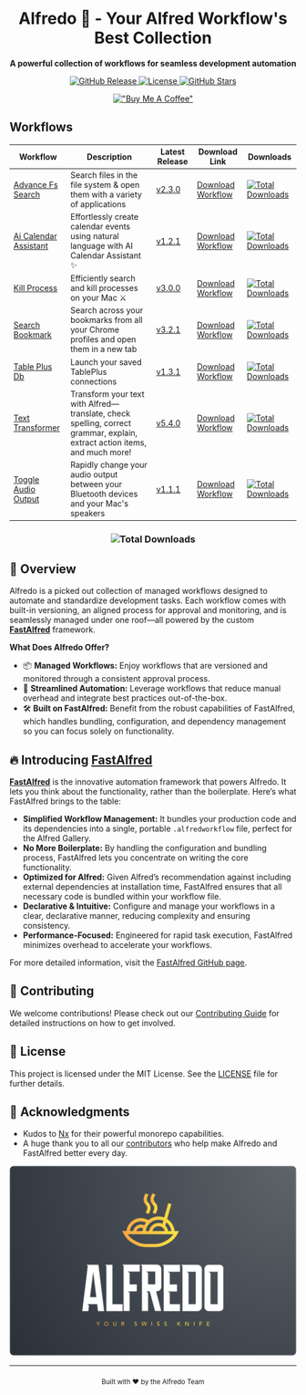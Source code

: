 <div align="center">
  <h1>Alfredo 🍝 - Your Alfred Workflow's Best Collection</h1>
  <p><strong>A powerful collection of workflows for seamless development automation</strong></p>
  <p>
    <a href="https://github.com/avivbens/alfredo/releases">
      <img src="https://img.shields.io/github/v/release/avivbens/alfredo" alt="GitHub Release">
    </a>
    <a href="https://github.com/avivbens/alfredo/blob/main/LICENSE">
      <img src="https://img.shields.io/github/license/avivbens/alfredo" alt="License">
    </a>
    <a href="https://github.com/avivbens/alfredo/stargazers">
      <img src="https://img.shields.io/github/stars/avivbens/alfredo" alt="GitHub Stars">
    </a>
  </p>

[!["Buy Me A Coffee"](https://www.buymeacoffee.com/assets/img/custom_images/orange_img.png)](https://www.buymeacoffee.com/kcao7snkgx)

</div>

## Workflows

<div align="center">

<!-- TABLE_START -->

| Workflow                                                                     | Description                                                                                                               | Latest Release                                                                                 | Download Link                                                                                                                                             | Downloads                                                                                                                                                                                                       |
| ---------------------------------------------------------------------------- | ------------------------------------------------------------------------------------------------------------------------- | ---------------------------------------------------------------------------------------------- | --------------------------------------------------------------------------------------------------------------------------------------------------------- | --------------------------------------------------------------------------------------------------------------------------------------------------------------------------------------------------------------- |
| [Advance Fs Search](./projects/packages/advance-fs-search/README.md)         | Search files in the file system & open them with a variety of applications                                                | [v2.3.0](https://github.com/avivbens/alfredo/releases/tag/release/advance-fs-search/2.3.0)     | [Download Workflow](https://github.com/avivbens/alfredo/releases/download/release/advance-fs-search/2.3.0/advance-fs-search_2.3.0.alfredworkflow)         | [![Total Downloads](https://img.shields.io/github/downloads/avivbens/alfredo/release%2Fadvance-fs-search%2F2.3.0/total?label=Version%20Downloads&color=blue)](https://github.com/avivbens/alfredo/releases)     |
| [Ai Calendar Assistant](./projects/packages/ai-calendar-assistant/README.md) | Effortlessly create calendar events using natural language with AI Calendar Assistant ✨                                  | [v1.2.1](https://github.com/avivbens/alfredo/releases/tag/release/ai-calendar-assistant/1.2.1) | [Download Workflow](https://github.com/avivbens/alfredo/releases/download/release/ai-calendar-assistant/1.2.1/ai-calendar-assistant_1.2.1.alfredworkflow) | [![Total Downloads](https://img.shields.io/github/downloads/avivbens/alfredo/release%2Fai-calendar-assistant%2F1.2.1/total?label=Version%20Downloads&color=blue)](https://github.com/avivbens/alfredo/releases) |
| [Kill Process](./projects/packages/kill-process/README.md)                   | Efficiently search and kill processes on your Mac ⚔️                                                                      | [v3.0.0](https://github.com/avivbens/alfredo/releases/tag/release/kill-process/3.0.0)          | [Download Workflow](https://github.com/avivbens/alfredo/releases/download/release/kill-process/3.0.0/kill-process_3.0.0.alfredworkflow)                   | [![Total Downloads](https://img.shields.io/github/downloads/avivbens/alfredo/release%2Fkill-process%2F3.0.0/total?label=Version%20Downloads&color=blue)](https://github.com/avivbens/alfredo/releases)          |
| [Search Bookmark](./projects/packages/search-bookmark/README.md)             | Search across your bookmarks from all your Chrome profiles and open them in a new tab                                     | [v3.2.1](https://github.com/avivbens/alfredo/releases/tag/release/search-bookmark/3.2.1)       | [Download Workflow](https://github.com/avivbens/alfredo/releases/download/release/search-bookmark/3.2.1/search-bookmark_3.2.1.alfredworkflow)             | [![Total Downloads](https://img.shields.io/github/downloads/avivbens/alfredo/release%2Fsearch-bookmark%2F3.2.1/total?label=Version%20Downloads&color=blue)](https://github.com/avivbens/alfredo/releases)       |
| [Table Plus Db](./projects/packages/table-plus-db/README.md)                 | Launch your saved TablePlus connections                                                                                   | [v1.3.1](https://github.com/avivbens/alfredo/releases/tag/release/table-plus-db/1.3.1)         | [Download Workflow](https://github.com/avivbens/alfredo/releases/download/release/table-plus-db/1.3.1/table-plus-db_1.3.1.alfredworkflow)                 | [![Total Downloads](https://img.shields.io/github/downloads/avivbens/alfredo/release%2Ftable-plus-db%2F1.3.1/total?label=Version%20Downloads&color=blue)](https://github.com/avivbens/alfredo/releases)         |
| [Text Transformer](./projects/packages/text-transformer/README.md)           | Transform your text with Alfred—translate, check spelling, correct grammar, explain, extract action items, and much more! | [v5.4.0](https://github.com/avivbens/alfredo/releases/tag/release/text-transformer/5.4.0)      | [Download Workflow](https://github.com/avivbens/alfredo/releases/download/release/text-transformer/5.4.0/text-transformer_5.4.0.alfredworkflow)           | [![Total Downloads](https://img.shields.io/github/downloads/avivbens/alfredo/release%2Ftext-transformer%2F5.4.0/total?label=Version%20Downloads&color=blue)](https://github.com/avivbens/alfredo/releases)      |
| [Toggle Audio Output](./projects/packages/toggle-audio-output/README.md)     | Rapidly change your audio output between your Bluetooth devices and your Mac's speakers                                   | [v1.1.1](https://github.com/avivbens/alfredo/releases/tag/release/toggle-audio-output/1.1.1)   | [Download Workflow](https://github.com/avivbens/alfredo/releases/download/release/toggle-audio-output/1.1.1/toggle-audio-output_1.1.1.alfredworkflow)     | [![Total Downloads](https://img.shields.io/github/downloads/avivbens/alfredo/release%2Ftoggle-audio-output%2F1.1.1/total?label=Version%20Downloads&color=blue)](https://github.com/avivbens/alfredo/releases)   |

<!-- TABLE_END -->

### ![Total Downloads](https://img.shields.io/github/downloads/avivbens/alfredo/total?label=Total%20Downloads&color=blue)

</div>

## 🚀 Overview

Alfredo is a picked out collection of managed workflows designed to automate and standardize development tasks. Each workflow comes with built-in versioning, an aligned process for approval and monitoring, and is seamlessly managed under one roof—all powered by the custom [**FastAlfred**](https://github.com/Avivbens/fast-alfred#readme) framework.

**What Does Alfredo Offer?**

- 📦 **Managed Workflows:** Enjoy workflows that are versioned and monitored through a consistent approval process.
- 🔄 **Streamlined Automation:** Leverage workflows that reduce manual overhead and integrate best practices out-of-the-box.
- 🛠️ **Built on FastAlfred:** Benefit from the robust capabilities of FastAlfred, which handles bundling, configuration, and dependency management so you can focus solely on functionality.

## 🔥 Introducing [FastAlfred](https://github.com/Avivbens/fast-alfred#readme)

[**FastAlfred**](https://github.com/Avivbens/fast-alfred#readme) is the innovative automation framework that powers Alfredo. It lets you think about the functionality, rather than the boilerplate. Here’s what FastAlfred brings to the table:

- **Simplified Workflow Management:** It bundles your production code and its dependencies into a single, portable `.alfredworkflow` file, perfect for the Alfred Gallery.
- **No More Boilerplate:** By handling the configuration and bundling process, FastAlfred lets you concentrate on writing the core functionality.
- **Optimized for Alfred:** Given Alfred’s recommendation against including external dependencies at installation time, FastAlfred ensures that all necessary code is bundled within your workflow file.
- **Declarative & Intuitive:** Configure and manage your workflows in a clear, declarative manner, reducing complexity and ensuring consistency.
- **Performance-Focused:** Engineered for rapid task execution, FastAlfred minimizes overhead to accelerate your workflows.

For more detailed information, visit the [FastAlfred GitHub page](https://github.com/Avivbens/fast-alfred#readme).

## 🤝 Contributing

We welcome contributions! Please check out our [Contributing Guide](CONTRIBUTING.md) for detailed instructions on how to get involved.

## 📜 License

This project is licensed under the MIT License. See the [LICENSE](LICENSE) file for further details.

## 🙏 Acknowledgments

- Kudos to [Nx](https://nx.dev) for their powerful monorepo capabilities.
- A huge thank you to all our [contributors](https://github.com/avivbens/alfredo/graphs/contributors) who help make Alfredo and FastAlfred better every day.

![Alfredo Logo](docs/logos/logo-full.png)

---

<div align="center">
  <sub>Built with ❤️ by the Alfredo Team</sub>
</div>
